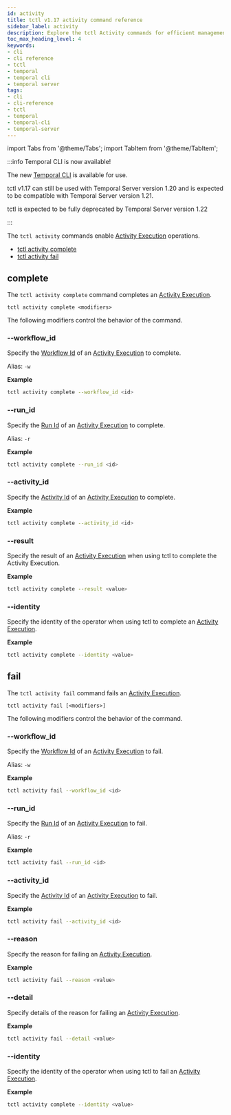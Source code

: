 ```yaml
---
id: activity
title: tctl v1.17 activity command reference
sidebar_label: activity
description: Explore the tctl Activity commands for efficient management of Activity Executions. Complete or fail Activity Executions in your Workflows.
toc_max_heading_level: 4
keywords:
- cli
- cli reference
- tctl
- temporal
- temporal cli
- temporal server
tags:
- cli
- cli-reference
- tctl
- temporal
- temporal-cli
- temporal-server
---
```


<!-- THIS FILE IS GENERATED. DO NOT EDIT THIS FILE DIRECTLY -->

import Tabs from '@theme/Tabs';
import TabItem from '@theme/TabItem';

:::info Temporal CLI is now available!

The new [Temporal CLI](/cli) is available for use.

tctl v1.17 can still be used with Temporal Server version 1.20 and is expected to be compatible with Temporal Server version 1.21.

tctl is expected to be fully deprecated by Temporal Server version 1.22

:::

The `tctl activity` commands enable [Activity Execution](/activities#activity-execution) operations.

- [tctl activity complete](#complete)
- [tctl activity fail](#fail)

## complete

The `tctl activity complete` command completes an [Activity Execution](/activities#activity-execution).

`tctl activity complete <modifiers>`

The following modifiers control the behavior of the command.

### --workflow_id

Specify the [Workflow Id](/workflows#workflow-id) of an [Activity Execution](/activities#activity-execution) to complete.

Alias: `-w`

**Example**

```bash
tctl activity complete --workflow_id <id>
```

### --run_id

Specify the [Run Id](/workflows#run-id) of an [Activity Execution](/activities#activity-execution) to complete.

Alias: `-r`

**Example**

```bash
tctl activity complete --run_id <id>
```

### --activity_id

Specify the [Activity Id](/activities#activity-id) of an [Activity Execution](/activities#activity-execution) to complete.

**Example**

```bash
tctl activity complete --activity_id <id>
```

### --result

Specify the result of an [Activity Execution](/activities#activity-execution) when using tctl to complete the Activity Execution.

**Example**

```bash
tctl activity complete --result <value>
```

### --identity

Specify the identity of the operator when using tctl to complete an [Activity Execution](/activities#activity-execution).

**Example**

```bash
tctl activity complete --identity <value>
```

## fail

The `tctl activity fail` command fails an [Activity Execution](/activities#activity-execution).

`tctl activity fail [<modifiers>]`

The following modifiers control the behavior of the command.

### --workflow_id

Specify the [Workflow Id](/workflows#workflow-id) of an [Activity Execution](/activities#activity-execution) to fail.

Alias: `-w`

**Example**

```bash
tctl activity fail --workflow_id <id>
```

### --run_id

Specify the [Run Id](/workflows#run-id) of an [Activity Execution](/activities#activity-execution) to fail.

Alias: `-r`

**Example**

```bash
tctl activity fail --run_id <id>
```

### --activity_id

Specify the [Activity Id](/activities#activity-id) of an [Activity Execution](/activities#activity-execution) to fail.

**Example**

```bash
tctl activity fail --activity_id <id>
```

### --reason

Specify the reason for failing an [Activity Execution](/activities#activity-execution).

**Example**

```bash
tctl activity fail --reason <value>
```

### --detail

Specify details of the reason for failing an [Activity Execution](/activities#activity-execution).

**Example**

```bash
tctl activity fail --detail <value>
```

### --identity

Specify the identity of the operator when using tctl to fail an [Activity Execution](/activities#activity-execution).

**Example**

```bash
tctl activity complete --identity <value>
```

